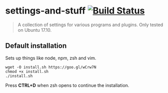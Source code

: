 # settings-and-stuff [![Build Status](https://travis-ci.org/StefanPahlplatz/settings-and-stuff.svg?branch=master)](https://travis-ci.org/StefanPahlplatz/settings-and-stuff)

> A collection of settings for various programs and plugins. Only tested on Ubuntu 17.10.

## Default installation

Sets up things like node, npm, zsh and vim.

```
wget -O install.sh https://goo.gl/wCrw7N
chmod +x install.sh
./install.sh
```

Press **CTRL+D** when zsh opens to continue the installation.
